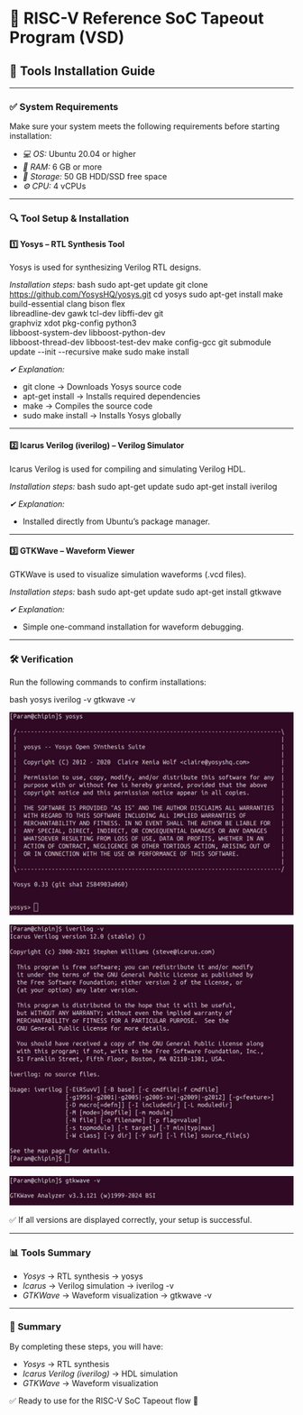 # 🚀 RISC-V Reference SoC Tapeout Program (VSD)

## 🔧 Tools Installation Guide

---

### ✅ System Requirements

Make sure your system meets the following requirements before starting installation:

- *💻 OS:* Ubuntu 20.04 or higher  
- *🧠 RAM:* 6 GB or more  
- *💾 Storage:* 50 GB HDD/SSD free space  
- *⚙️ CPU:* 4 vCPUs  

---

### 🔍 Tool Setup & Installation

#### 1️⃣ Yosys – RTL Synthesis Tool

Yosys is used for synthesizing Verilog RTL designs.

*Installation steps:*
bash
sudo apt-get update
git clone https://github.com/YosysHQ/yosys.git
cd yosys
sudo apt-get install make build-essential clang bison flex \
    libreadline-dev gawk tcl-dev libffi-dev git \
    graphviz xdot pkg-config python3 \
    libboost-system-dev libboost-python-dev \
    libboost-thread-dev libboost-test-dev
make config-gcc
git submodule update --init --recursive
make 
sudo make install


*✔ Explanation:*
- git clone → Downloads Yosys source code
- apt-get install → Installs required dependencies
- make → Compiles the source code
- sudo make install → Installs Yosys globally

---

#### 2️⃣ Icarus Verilog (iverilog) – Verilog Simulator

Icarus Verilog is used for compiling and simulating Verilog HDL.

*Installation steps:*
bash
sudo apt-get update
sudo apt-get install iverilog


*✔ Explanation:*
- Installed directly from Ubuntu’s package manager.

---

#### 3️⃣ GTKWave – Waveform Viewer

GTKWave is used to visualize simulation waveforms (.vcd files).

*Installation steps:*
bash
sudo apt-get update
sudo apt-get install gtkwave


*✔ Explanation:*
- Simple one-command installation for waveform debugging.

---

### 🛠️ Verification

Run the following commands to confirm installations:

bash
yosys
iverilog -v
gtkwave -v

![Alt Text](Images/yosys.jpeg)

![Alt Text](Images/iverilog.jpeg)

![Alt Text](Images/gtkwave.jpeg)

✅ If all versions are displayed correctly, your setup is successful.

---

### 📊 Tools Summary

- *Yosys* → RTL synthesis → yosys
- *Icarus* → Verilog simulation → iverilog -v 
- *GTKWave* → Waveform visualization → gtkwave -v
---

### 🎯 Summary

By completing these steps, you will have:

- *Yosys* → RTL synthesis
- *Icarus Verilog (iverilog)* → HDL simulation
- *GTKWave* → Waveform visualization

✅ Ready to use for the RISC-V SoC Tapeout flow 🚀
